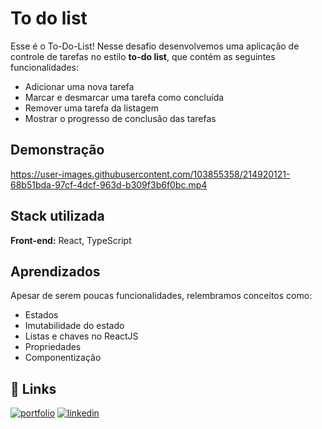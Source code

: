 # To do list

Esse é o To-Do-List! Nesse desafio desenvolvemos uma aplicação de controle de tarefas no estilo **to-do list**, que contém as seguintes funcionalidades:

- Adicionar uma nova tarefa
- Marcar e desmarcar uma tarefa como concluída
- Remover uma tarefa da listagem
- Mostrar o progresso de conclusão das tarefas

## Demonstração

https://user-images.githubusercontent.com/103855358/214920121-68b51bda-97cf-4dcf-963d-b309f3b6f0bc.mp4

## Stack utilizada

**Front-end:** React, TypeScript

## Aprendizados

Apesar de serem poucas funcionalidades, relembramos conceitos como:

- Estados
- Imutabilidade do estado
- Listas e chaves no ReactJS
- Propriedades
- Componentização

## 🔗 Links

[![portfolio](https://img.shields.io/badge/my_portfolio-000?style=for-the-badge&logo=ko-fi&logoColor=white)](https://felipepeduardo.github.io/Portfolio/)
[![linkedin](https://img.shields.io/badge/linkedin-0A66C2?style=for-the-badge&logo=linkedin&logoColor=white)](https://www.linkedin.com/in/felipepereiraeduardo/)
